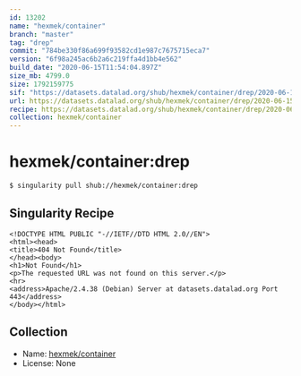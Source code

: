 ```yaml
---
id: 13202
name: "hexmek/container"
branch: "master"
tag: "drep"
commit: "784be330f86a699f93582cd1e987c7675715eca7"
version: "6f98a245ac6b2a6c219ffa4d1bb4e562"
build_date: "2020-06-15T11:54:04.897Z"
size_mb: 4799.0
size: 1792159775
sif: "https://datasets.datalad.org/shub/hexmek/container/drep/2020-06-15-784be330-6f98a245/6f98a245ac6b2a6c219ffa4d1bb4e562.sif"
url: https://datasets.datalad.org/shub/hexmek/container/drep/2020-06-15-784be330-6f98a245/
recipe: https://datasets.datalad.org/shub/hexmek/container/drep/2020-06-15-784be330-6f98a245/Singularity
collection: hexmek/container
---
```


# hexmek/container:drep

```bash
$ singularity pull shub://hexmek/container:drep
```

## Singularity Recipe

```singularity
<!DOCTYPE HTML PUBLIC "-//IETF//DTD HTML 2.0//EN">
<html><head>
<title>404 Not Found</title>
</head><body>
<h1>Not Found</h1>
<p>The requested URL was not found on this server.</p>
<hr>
<address>Apache/2.4.38 (Debian) Server at datasets.datalad.org Port 443</address>
</body></html>
```

## Collection

 - Name: [hexmek/container](https://github.com/hexmek/container)
 - License: None


